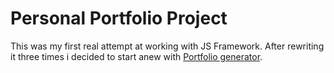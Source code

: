 # Personal Portfolio Project

This was my first real attempt at working with JS Framework. After rewriting it three times i decided to start anew with [Portfolio generator](https://github.com/Felix-1871/University/tree/master/Portfolio-generator).
